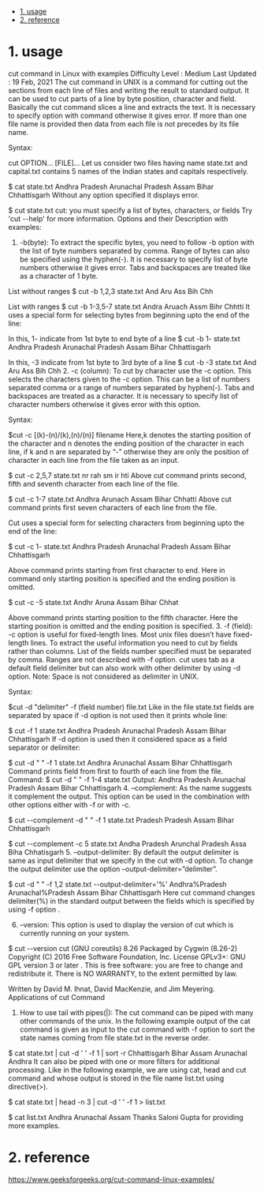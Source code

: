 - [1. usage](#1-usage)
- [2. reference](#2-reference)

# 1. usage

cut command in Linux with examples
Difficulty Level : Medium
 Last Updated : 19 Feb, 2021
The cut command in UNIX is a command for cutting out the sections from each line of files and writing the result to standard output. It can be used to cut parts of a line by byte position, character and field. Basically the cut command slices a line and extracts the text. It is necessary to specify option with command otherwise it gives error. If more than one file name is provided then data from each file is not precedes by its file name.

Syntax:

cut OPTION... [FILE]...
Let us consider two files having name state.txt and capital.txt contains 5 names of the Indian states and capitals respectively.

$ cat state.txt
Andhra Pradesh
Arunachal Pradesh
Assam
Bihar
Chhattisgarh
Without any option specified it displays error.

$ cut state.txt
cut: you must specify a list of bytes, characters, or fields
Try 'cut --help' for more information.
Options and their Description with examples:



1. -b(byte): To extract the specific bytes, you need to follow -b option with the list of byte numbers separated by comma. Range of bytes can also be specified using the hyphen(-). It is necessary to specify list of byte numbers otherwise it gives error. Tabs and backspaces are treated like as a character of 1 byte.

List without ranges
$ cut -b 1,2,3 state.txt
And
Aru
Ass
Bih
Chh

List with ranges
$ cut -b 1-3,5-7 state.txt
Andra
Aruach
Assm
Bihr
Chhtti
It uses a special form for selecting bytes from beginning upto the end of the line:

In this, 1- indicate from 1st byte to end byte of a line
$ cut -b 1- state.txt
Andhra Pradesh
Arunachal Pradesh
Assam
Bihar
Chhattisgarh

In this, -3 indicate from 1st byte to 3rd byte of a line
$ cut -b -3 state.txt
And
Aru
Ass
Bih
Chh
2. -c (column): To cut by character use the -c option. This selects the characters given to the -c option. This can be a list of numbers separated comma or a range of numbers separated by hyphen(-). Tabs and backspaces are treated as a character. It is necessary to specify list of character numbers otherwise it gives error with this option.

Syntax:

$cut -c [(k)-(n)/(k),(n)/(n)] filename
Here,k denotes the starting position of the character and n denotes the ending position of the character in each line, if k and n are separated by “-” otherwise they are only the position of character in each line from the file taken as an input.

$ cut -c 2,5,7 state.txt
nr
rah
sm
ir
hti
Above cut command prints second, fifth and seventh character from each line of the file.

$ cut -c 1-7 state.txt
Andhra
Arunach
Assam
Bihar
Chhatti
Above cut command prints first seven characters of each line from the file.

Cut uses a special form for selecting characters from beginning upto the end of the line:



$ cut -c 1- state.txt
Andhra Pradesh
Arunachal Pradesh
Assam
Bihar
Chhattisgarh

Above command prints starting from first character to end. Here in command only starting
position is specified and the ending position is omitted.

$ cut -c -5 state.txt
Andhr
Aruna
Assam
Bihar
Chhat

Above command prints starting position to the fifth character. Here the starting position
is omitted and the ending position is specified.
3. -f (field): -c option is useful for fixed-length lines. Most unix files doesn’t have fixed-length lines. To extract the useful information you need to cut by fields rather than columns. List of the fields number specified must be separated by comma. Ranges are not described with -f option. cut uses tab as a default field delimiter but can also work with other delimiter by using -d option.
Note: Space is not considered as delimiter in UNIX.

Syntax:

$cut -d "delimiter" -f (field number) file.txt
Like in the file state.txt fields are separated by space if -d option is not used then it prints whole line:

$ cut -f 1 state.txt
Andhra Pradesh
Arunachal Pradesh
Assam
Bihar
Chhattisgarh
If -d option is used then it considered space as a field separator or delimiter:

$ cut -d " " -f 1 state.txt
Andhra
Arunachal
Assam
Bihar
Chhattisgarh
Command prints field from first to fourth of each line from the file.
Command:
$ cut -d " " -f 1-4 state.txt
Output:
Andhra Pradesh
Arunachal Pradesh
Assam
Bihar
Chhattisgarh
4. –complement: As the name suggests it complement the output. This option can be used in the combination with other options either with -f or with -c.

$ cut --complement -d " " -f 1 state.txt
Pradesh
Pradesh
Assam
Bihar
Chhattisgarh

$ cut --complement -c 5 state.txt
Andha Pradesh
Arunchal Pradesh
Assa
Biha
Chhatisgarh
5. –output-delimiter: By default the output delimiter is same as input delimiter that we specify in the cut with -d option. To change the output delimiter use the option –output-delimiter=”delimiter”.

$ cut -d " " -f 1,2 state.txt --output-delimiter='%'
Andhra%Pradesh
Arunachal%Pradesh
Assam
Bihar
Chhattisgarh
Here cut command changes delimiter(%) in the standard output between the fields which is specified by using -f option .

6. –version: This option is used to display the version of cut which is currently running on your system.

$ cut --version
cut (GNU coreutils) 8.26
Packaged by Cygwin (8.26-2)
Copyright (C) 2016 Free Software Foundation, Inc.
License GPLv3+: GNU GPL version 3 or later .
This is free software: you are free to change and redistribute it.
There is NO WARRANTY, to the extent permitted by law.

Written by David M. Ihnat, David MacKenzie, and Jim Meyering.
Applications of cut Command

1. How to use tail with pipes(|): The cut command can be piped with many other commands of the unix. In the following example output of the cat command is given as input to the cut command with -f option to sort the state names coming from file state.txt in the reverse order.

$ cat state.txt | cut -d ' ' -f 1 | sort -r
Chhattisgarh
Bihar
Assam
Arunachal
Andhra
It can also be piped with one or more filters for additional processing. Like in the following example, we are using cat, head and cut command and whose output is stored in the file name list.txt using directive(>).

$ cat state.txt | head -n 3 | cut -d ' ' -f 1 > list.txt

$ cat list.txt
Andhra
Arunachal
Assam
Thanks Saloni Gupta for providing more examples.

# 2. reference

https://www.geeksforgeeks.org/cut-command-linux-examples/

